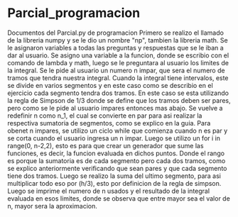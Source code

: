 # Parcial_programacion
Documentos del Parcial.py de programacion
Primero se realizo el llamado de la libreria numpy y se le dio un nombre "np", tambien la libreria math.
Se le asignaron variables a todas las preguntas y respuestas que se le iban a dar al usuario.
Se asigno una variable a la funcion, donde se escribio con el comando de lambda y math, luego se le preguntara al usuario los limites de la integral.
Se le pide al usuario un numero n impar, que sera el numero de tramos que tendra nuestra integral.
Cuando la integral tiene intervalos, este se divide en varios segmentos y en este caso como se describio en el ejercicio cada segmento tendra dos tramos.
En este caso se esta utilizando la regla de Simpson de 1/3 donde se define que los tramos deben ser pares, pero como se le pide al usuario impares entonces mas abajo.
Se vuelve a redefinir n como n_1, el cual se convierte en par para asi realizar la respectiva sumatoria de segmentos, como se explico en la guia.
Para obenet n impares, se utilizo un ciclo while que comienza cuando n es par y se corta cuando el usuario ingresa un n impar. 
Luego se utilizo un for i in range(0, n-2,2), esto es para que crear un generador que sume las funciones, es decir, la funcion evaluada en dichos puntos.
Donde el rango es porque la sumatoria es de cada segmento pero cada dos tramos, como se explico anteriormente verificando que sean pares y que cada segmento tiene dos tramos.
Luego se realizo la suma del ultimo segmento, para asi multiplicar todo eso por (h/3), esto por definicion de la regla de simpson.
Luego se imprime el numero de n usados y el resultado de la integral evaluada en esos limites, donde se observa que entre mayor sea el valor de n, mayor sera la aproximacion.
